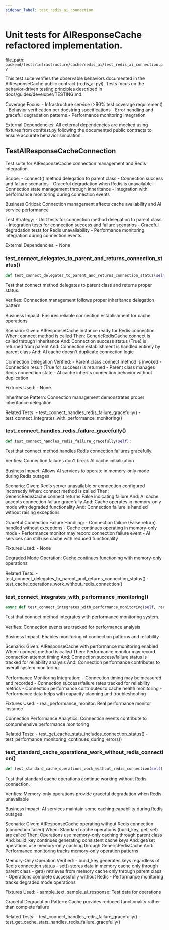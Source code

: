 ```yaml
---
sidebar_label: test_redis_ai_connection
---
```


# Unit tests for AIResponseCache refactored implementation.

  file_path: `backend/tests/infrastructure/cache/redis_ai/test_redis_ai_connection.py`

This test suite verifies the observable behaviors documented in the
AIResponseCache public contract (redis_ai.pyi). Tests focus on the
behavior-driven testing principles described in docs/guides/developer/TESTING.md.

Coverage Focus:
    - Infrastructure service (>90% test coverage requirement)
    - Behavior verification per docstring specifications
    - Error handling and graceful degradation patterns
    - Performance monitoring integration

External Dependencies:
    All external dependencies are mocked using fixtures from conftest.py following
    the documented public contracts to ensure accurate behavior simulation.

## TestAIResponseCacheConnection

Test suite for AIResponseCache connection management and Redis integration.

Scope:
    - connect() method delegation to parent class
    - Connection success and failure scenarios
    - Graceful degradation when Redis is unavailable
    - Connection state management through inheritance
    - Integration with performance monitoring during connection events
    
Business Critical:
    Connection management affects cache availability and AI service performance
    
Test Strategy:
    - Unit tests for connection method delegation to parent class
    - Integration tests for connection success and failure scenarios
    - Graceful degradation tests for Redis unavailability
    - Performance monitoring integration during connection events
    
External Dependencies:
    - None

### test_connect_delegates_to_parent_and_returns_connection_status()

```python
def test_connect_delegates_to_parent_and_returns_connection_status(self):
```

Test that connect method delegates to parent class and returns proper status.

Verifies:
    Connection management follows proper inheritance delegation pattern
    
Business Impact:
    Ensures reliable connection establishment for cache operations
    
Scenario:
    Given: AIResponseCache instance ready for Redis connection
    When: connect method is called
    Then: GenericRedisCache.connect is called through inheritance
    And: Connection success status (True) is returned from parent
    And: Connection establishment is handled entirely by parent class
    And: AI cache doesn't duplicate connection logic
    
Connection Delegation Verified:
    - Parent class connect method is invoked
    - Connection result (True for success) is returned
    - Parent class manages Redis connection state
    - AI cache inherits connection behavior without duplication
    
Fixtures Used:
    - None
    
Inheritance Pattern:
    Connection management demonstrates proper inheritance delegation
    
Related Tests:
    - test_connect_handles_redis_failure_gracefully()
    - test_connect_integrates_with_performance_monitoring()

### test_connect_handles_redis_failure_gracefully()

```python
def test_connect_handles_redis_failure_gracefully(self):
```

Test that connect method handles Redis connection failures gracefully.

Verifies:
    Connection failures don't break AI cache initialization
    
Business Impact:
    Allows AI services to operate in memory-only mode during Redis outages
    
Scenario:
    Given: Redis server unavailable or connection configured incorrectly
    When: connect method is called
    Then: GenericRedisCache.connect returns False indicating failure
    And: AI cache accepts connection failure gracefully
    And: Cache operates in memory-only mode with degraded functionality
    And: Connection failure is handled without raising exceptions
    
Graceful Connection Failure Handling:
    - Connection failure (False return) handled without exceptions
    - Cache continues operating in memory-only mode
    - Performance monitor may record connection failure event
    - AI services can still use cache with reduced functionality
    
Fixtures Used:
    - None
    
Degraded Mode Operation:
    Cache continues functioning with memory-only operations
    
Related Tests:
    - test_connect_delegates_to_parent_and_returns_connection_status()
    - test_cache_operations_work_without_redis_connection()

### test_connect_integrates_with_performance_monitoring()

```python
async def test_connect_integrates_with_performance_monitoring(self, real_performance_monitor):
```

Test that connect method integrates with performance monitoring system.

Verifies:
    Connection events are tracked for performance analysis
    
Business Impact:
    Enables monitoring of connection patterns and reliability
    
Scenario:
    Given: AIResponseCache with performance monitoring enabled
    When: connect method is called
    Then: Performance monitor may record connection attempt timing
    And: Connection success/failure status is tracked for reliability analysis
    And: Connection performance contributes to overall system monitoring
    
Performance Monitoring Integration:
    - Connection timing may be measured and recorded
    - Connection success/failure rates tracked for reliability metrics
    - Connection performance contributes to cache health monitoring
    - Performance data helps with capacity planning and troubleshooting
    
Fixtures Used:
    - real_performance_monitor: Real performance monitor instance
    
Connection Performance Analytics:
    Connection events contribute to comprehensive performance monitoring
    
Related Tests:
    - test_get_cache_stats_includes_connection_status()
    - test_performance_monitoring_continues_during_errors()

### test_standard_cache_operations_work_without_redis_connection()

```python
def test_standard_cache_operations_work_without_redis_connection(self):
```

Test that standard cache operations continue working without Redis connection.

Verifies:
    Memory-only operations provide graceful degradation when Redis unavailable
    
Business Impact:
    AI services maintain some caching capability during Redis outages
    
Scenario:
    Given: AIResponseCache operating without Redis connection (connection failed)
    When: Standard cache operations (build_key, get, set) are called
    Then: Operations use memory-only caching through parent class
    And: build_key continues generating consistent cache keys
    And: get/set operations use memory-only caching through GenericRedisCache
    And: Performance monitoring tracks memory-only operation patterns
    
Memory-Only Operation Verified:
    - build_key generates keys regardless of Redis connection status
    - set() stores data in memory cache only through parent class
    - get() retrieves from memory cache only through parent class
    - Operations complete successfully without Redis
    - Performance monitoring tracks degraded mode operations
    
Fixtures Used:
    - sample_text, sample_ai_response: Test data for operations
    
Graceful Degradation Pattern:
    Cache provides reduced functionality rather than complete failure
    
Related Tests:
    - test_connect_handles_redis_failure_gracefully()
    - test_get_cache_stats_handles_redis_failure_gracefully()
